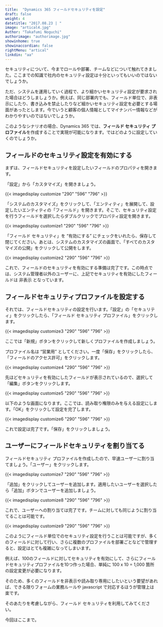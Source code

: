 ```yaml
---
title:  "Dynamics 365 フィールドセキュリティを設定"
draft: false
weight: 4
datetitle: "2017.08.23 | "
image: "artical4.jpg"
Author: "Takafumi Noguchi"
authorimage: "authorimage.jpg"
showinhome: true
showinaccordian: false
rightMenu: "artical"
linkdin: "aa"
---
```

<!-- Intro  -->
セキュリティについて、今までロールや部署、チームなどについて触れてきました。ここまでの知識で社内のセキュリティ設定は十分といってもいいのではないでしょうか。

 

ただ、システムを運用していく過程で、より細かいセキュリティ設定が要求された場合はどうしましょうか。例えば、同じ部署内でも、フィールド単位で、非表示にしたり、書き込みを禁止したりなど細かいセキュリティ設定を必要とする場面があったとします。今でいうと顧客の個人情報としてマイナンバー情報などがわかりやすいのではないでしょうか。

 

このようなシナリオの場合、Dynamics 365 では、**フィールド セキュリティ プロファイル**を作成することで実現が可能になります。ではどのように設定していくのでしょうか。

## フィールドのセキュリティ設定を有効にする
まずは、フィールドセキュリティを設定したいフィールドのプロパティを開きます。

「設定」から「カスタマイズ」を開きましょう。
<!-- Image= customize.png -->
{{< imagedisplay customize "290" "596" "796" >}}

「システムのカスタマイズ」をクリックして、「エンティティ」を展開して、設定したいエンティティの「フィールド」を開きます。そこで、セキュリティ設定を行うフィールドを選択したらダブルクリックでプロパティ設定を開きます。
<!-- Image= customize1.png -->
{{< imagedisplay customize1 "290" "596" "796" >}}

「フィールド セキュリティ」を “有効にする” にチェックをいれたら、保存して閉じてください。あとは、システムのカスタマイズの画面で、「すべてのカスタマイズの公開」をクリックして公開をします。
<!-- Image= customize2.png -->
{{< imagedisplay customize2 "290" "596" "796" >}}

これで、フィールドのセキュリティを有効にする準備は完了です。この時点では、システム管理者以外のユーザーに、上記でセキュリティを有効にしたフィールドは 非表示 となっています。


## フィールドセキュリティプロファイルを設定する
それでは、フィールドセキュリティの設定を行います。「設定」の「セキュリティ」をクリックしたら、「フィールド セキュリティ プロファイル」をクリックします。
<!-- Image= customize3.png -->
{{< imagedisplay customize3 "290" "596" "796" >}}

ここでは「新規」ボタンをクリックして新しくプロファイルを作成しましょう。

プロファイル名は “営業用” としてください。一度「保存」をクリックしたら、「フィールドのアクセス許可」をクリックします。
<!-- Image= customize4.png -->
{{< imagedisplay customize4 "290" "596" "796" >}}

先ほどセキュリティを有効にしたフィールドが表示されているので、選択して「編集」ボタンをクリックします。
<!-- Image= customize5.png -->
{{< imagedisplay customize5 "290" "596" "796" >}}

以下のような画面になります。ここでは、読み取り権限のみを与える設定にします。「OK」をクリックして設定を完了します。

<!-- Image= customize6.png -->
{{< imagedisplay customize6 "290" "596" "796" >}}

これで設定は完了です。「保存」をクリックしましょう。

## ユーザーにフィールドセキュリティを割り当てる
フィールドセキュリティ プロファイルを作成したので、早速ユーザーに割り当てましょう。「ユーザー」をクリックします。
<!-- Image= customize7.png -->
{{< imagedisplay customize7 "290" "596" "796" >}}

「追加」をクリックしてユーザーを追加します。適用したいユーザーを選択したら「追加」ボタンでユーザーを追加しましょう。
<!-- Image= customize8.png -->
{{< imagedisplay customize8 "290" "596" "796" >}}

これで、ユーザーへの割り当ては完了です。チームに対しても同じように割り当てることは可能です。
<!-- Image= customize9.png -->
{{< imagedisplay customize9 "290" "596" "796" >}}


このようにフィールド単位でのセキュリティ設定を行うことは可能ですが、多くのフィールドに対して行い、さらに複数のプロファイルを部署ごとなどで管理すると、設定はとても複雑になってしまいます。

例えば、100のフィールドに対してセキュリティを有効にして、さらにフィールドセキュリティプロファイルを10つ作った場合、単純に 100 x 10 = 1,000 箇所の設定変更が必要になります。

そのため、多くのフィールドを非表示や読み取り専用にしたいという要望があれば、できる限りフォームの業務ルールや javascript で対応するほうが管理上は楽です。

そのあたりを考慮しながら、フィールド セキュリティを利用してみてください。

 
今回はここまで。    
&nbsp;